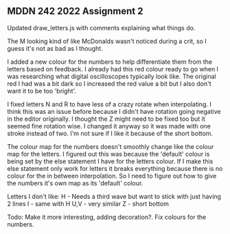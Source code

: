 ## MDDN 242 2022 Assignment 2

Updated draw_letters.js with comments explaining what things do.

The M looking kind of like McDonalds wasn't noticed during a crit, so I guess it's not as bad as I thought.

I added a new colour for the numbers to help differentiate them from the letters based on feedback. I already had this red colour ready to go when I was researching what digital oscilloscopes typically look like.
The original red I had was a bit dark so I increased the red value a bit but I also don't want it to be too 'bright'.

I fixed letters N and R to have less of a crazy rotate when interpolating. I think this was an issue before because I didn't have rotation going negative in the editor originally.
I thought the Z might need to be fixed too but it seemed fine rotation wise. I changed it anyway so it was made with one stroke instead of two. I'm not sure if I like it because of the short bottom.

The colour map for the numbers doesn't smoothly change like the colour map for the letters. I figured out this was because the 'default' colour is being set by the else statement I have for the letters colour. If I make this else statement only work for letters it breaks everything because there is no colour for the in between interpolation.
So I need to figure out how to give the numbers it's own map as its 'default' colour.

Letters I don't like:
H - Needs a third wave but want to stick with just having 2 lines
I - same with H
U,V - very similar
Z - short bottom

Todo:
Make it more interesting, adding decoration?.
Fix colours for the numbers.
